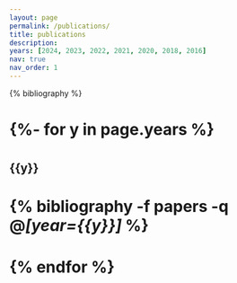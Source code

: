 ```yaml
---
layout: page
permalink: /publications/
title: publications
description:
years: [2024, 2023, 2022, 2021, 2020, 2018, 2016]
nav: true
nav_order: 1
---
```

<!-- _pages/publications.md -->
<div class="publications">

{% bibliography %}
# {%- for y in page.years %}
#  <h2 class="year">{{y}}</h2>
#  {% bibliography -f papers -q @*[year={{y}}]* %}
# {% endfor %}

</div>
